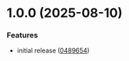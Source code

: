 # 1.0.0 (2025-08-10)


### Features

* initial release ([0489654](https://github.com/reaandrew/packprompt/commit/048965478af005c05788f190c1004ad733e43637))

